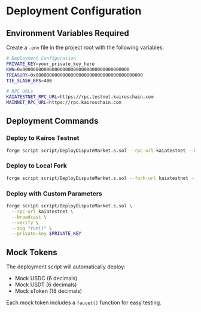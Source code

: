# Deployment Configuration

## Environment Variables Required

Create a `.env` file in the project root with the following variables:

```bash
# Deployment Configuration
PRIVATE_KEY=your_private_key_here
KWN=0x0000000000000000000000000000000000000000
TREASURY=0x0000000000000000000000000000000000000000
TIE_SLASH_BPS=400

# RPC URLs
KAIATESTNET_RPC_URL=https://rpc.testnet.kairoschain.com
MAINNET_RPC_URL=https://rpc.kairoschain.com
```

## Deployment Commands

### Deploy to Kairos Testnet
```bash
forge script script/DeployDisputeMarket.s.sol --rpc-url kaiatestnet --broadcast --verify
```

### Deploy to Local Fork
```bash
forge script script/DeployDisputeMarket.s.sol --fork-url kaiatestnet --broadcast
```

### Deploy with Custom Parameters
```bash
forge script script/DeployDisputeMarket.s.sol \
  --rpc-url kaiatestnet \
  --broadcast \
  --verify \
  --sig "run()" \
  --private-key $PRIVATE_KEY
```

## Mock Tokens

The deployment script will automatically deploy:
- Mock USDC (6 decimals)
- Mock USDT (6 decimals) 
- Mock sToken (18 decimals)

Each mock token includes a `faucet()` function for easy testing.



